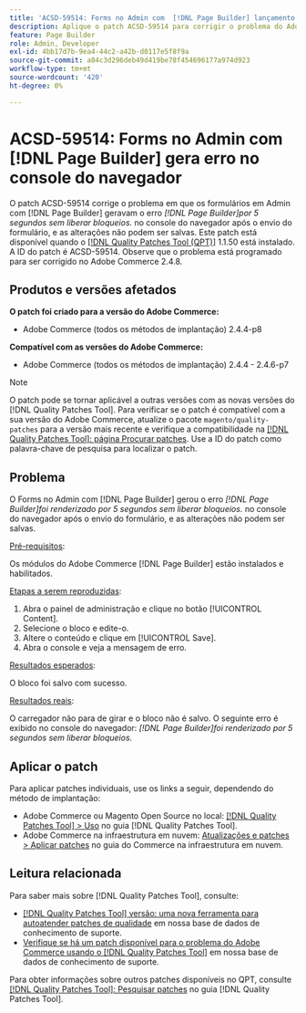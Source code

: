```yaml
---
title: 'ACSD-59514: Forms no Admin com  [!DNL Page Builder] lançamento de erro no console do navegador'
description: Aplique o patch ACSD-59514 para corrigir o problema do Adobe Commerce em que os formulários em Admin com  [!DNL Page Builder] lançam o erro "[!DNL Page Builder] foi renderizado por 5 segundos sem liberar bloqueios." no console do navegador após o envio do formulário, e as alterações não podem ser salvas.
feature: Page Builder
role: Admin, Developer
exl-id: 4bb17d7b-9ea4-44c2-a42b-d0117e5f8f9a
source-git-commit: a84c3d296deb49d419be78f454696177a974d923
workflow-type: tm+mt
source-wordcount: '420'
ht-degree: 0%

---
```


# ACSD-59514: Forms no Admin com [!DNL Page Builder] gera erro no console do navegador

O patch ACSD-59514 corrige o problema em que os formulários em Admin com [!DNL Page Builder] geravam o erro *[!DNL Page Builder]por 5 segundos sem liberar bloqueios.* no console do navegador após o envio do formulário, e as alterações não podem ser salvas. Este patch está disponível quando o [[!DNL Quality Patches Tool (QPT)]](/help/announcements/adobe-commerce-announcements/magento-quality-patches-released-new-tool-to-self-serve-quality-patches.md) 1.1.50 está instalado. A ID do patch é ACSD-59514. Observe que o problema está programado para ser corrigido no Adobe Commerce 2.4.8.

## Produtos e versões afetados

**O patch foi criado para a versão do Adobe Commerce:**

* Adobe Commerce (todos os métodos de implantação) 2.4.4-p8

**Compatível com as versões do Adobe Commerce:**

* Adobe Commerce (todos os métodos de implantação) 2.4.4 - 2.4.6-p7

>[!NOTE]
>
>O patch pode se tornar aplicável a outras versões com as novas versões do [!DNL Quality Patches Tool]. Para verificar se o patch é compatível com a sua versão do Adobe Commerce, atualize o pacote `magento/quality-patches` para a versão mais recente e verifique a compatibilidade na [[!DNL Quality Patches Tool]: página Procurar patches](https://experienceleague.adobe.com/tools/commerce-quality-patches/index.html?lang=pt-BR). Use a ID do patch como palavra-chave de pesquisa para localizar o patch.

## Problema

O Forms no Admin com [!DNL Page Builder] gerou o erro *[!DNL Page Builder]foi renderizado por 5 segundos sem liberar bloqueios.* no console do navegador após o envio do formulário, e as alterações não podem ser salvas.

<u>Pré-requisitos</u>:

Os módulos do Adobe Commerce [!DNL Page Builder] estão instalados e habilitados.

<u>Etapas a serem reproduzidas</u>:

1. Abra o painel de administração e clique no botão [!UICONTROL Content].
1. Selecione o bloco e edite-o.
1. Altere o conteúdo e clique em [!UICONTROL Save].
1. Abra o console e veja a mensagem de erro.

<u>Resultados esperados</u>:

O bloco foi salvo com sucesso.

<u>Resultados reais</u>:

O carregador não para de girar e o bloco não é salvo. O seguinte erro é exibido no console do navegador:
*[!DNL Page Builder]foi renderizado por 5 segundos sem liberar bloqueios.*

## Aplicar o patch

Para aplicar patches individuais, use os links a seguir, dependendo do método de implantação:

* Adobe Commerce ou Magento Open Source no local: [[!DNL Quality Patches Tool] > Uso](https://experienceleague.adobe.com/docs/commerce-operations/tools/quality-patches-tool/usage.html?lang=pt-BR) no guia [!DNL Quality Patches Tool].
* Adobe Commerce na infraestrutura em nuvem: [Atualizações e patches > Aplicar patches](https://experienceleague.adobe.com/docs/commerce-cloud-service/user-guide/develop/upgrade/apply-patches.html?lang=pt-BR) no guia do Commerce na infraestrutura em nuvem.

## Leitura relacionada

Para saber mais sobre [!DNL Quality Patches Tool], consulte:

* [[!DNL Quality Patches Tool] versão: uma nova ferramenta para autoatender patches de qualidade](/help/announcements/adobe-commerce-announcements/magento-quality-patches-released-new-tool-to-self-serve-quality-patches.md) em nossa base de dados de conhecimento de suporte.
* [Verifique se há um patch disponível para o problema do Adobe Commerce usando o [!DNL Quality Patches Tool]](/help/support-tools/patches-available-in-qpt-tool/check-patch-for-magento-issue-with-magento-quality-patches.md) em nossa base de dados de conhecimento de suporte.

Para obter informações sobre outros patches disponíveis no QPT, consulte [[!DNL Quality Patches Tool]: Pesquisar patches](https://experienceleague.adobe.com/tools/commerce-quality-patches/index.html?lang=pt-BR) no guia [!DNL Quality Patches Tool].

